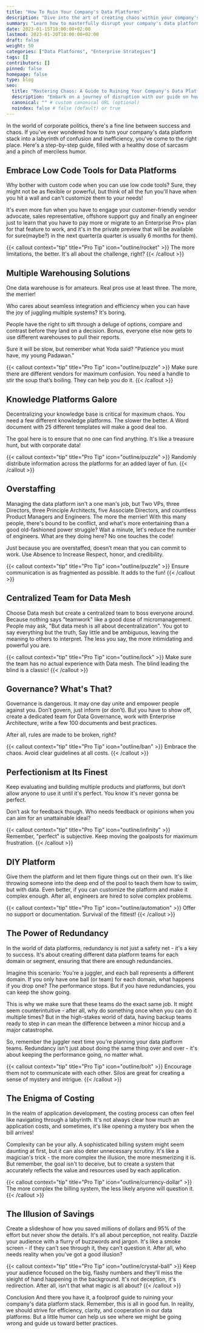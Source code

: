 ```yaml
---
title: "How To Ruin Your Company's Data Platforms"
description: "Dive into the art of creating chaos within your company's data platform stack with our tongue-in-cheek guide, brimming with sarcasm and humor."
summary: "Learn how to masterfully disrupt your company's data platform stack with our satirical step-by-step guide, filled with sarcasm and humor."
date: 2023-01-15T10:00:00+02:00
lastmod: 2023-01-20T10:00:00+02:00
draft: false
weight: 50
categories: ["Data Platforms", "Enterprise Strategies"]
tags: []
contributors: []
pinned: false
homepage: false
type: blog
seo:
  title: "Mastering Chaos: A Guide to Ruining Your Company's Data Platforms"
  description: "Embark on a journey of disruption with our guide on how to ruin your company's data platforms, featuring a blend of expert sarcasm and humor."
  canonical: "" # custom canonical URL (optional)
  noindex: false # false (default) or true
---
```


In the world of corporate politics, there's a fine line between success and chaos. If you've ever wondered how to turn your company's data platform stack into a labyrinth of confusion and inefficiency, you've come to the right place. Here's a step-by-step guide, filled with a healthy dose of sarcasm and a pinch of merciless humor.

## Embrace Low Code Tools for Data Platforms

Why bother with custom code when you can use low code tools? Sure, they might not be as flexible or powerful, but think of all the fun you'll have when you hit a wall and can't customize them to your needs!

It's even more fun when you have to engage your customer-friendly vendor advocate, sales representative, offshore support guy and finally an engineer just to learn that you have to pay more or migrate to an Enterprise Pro+ plan for that feature to work, and it's in the private preview that will be available for sure(maybe?) in the next quarter(a quarter is usually 6 months for them).

{{< callout context="tip" title="Pro Tip" icon="outline/rocket" >}}
The more limitations, the better. It's all about the challenge, right?
{{< /callout >}}

## Multiple Warehousing Solutions

One data warehouse is for amateurs. Real pros use at least three. The more, the merrier!

Who cares about seamless integration and efficiency when you can have the joy of juggling multiple systems? It's boring.

People have the right to sift through a deluge of options, compare and contrast before they land on a decision. Bonus, everyone else now gets to use different warehouses to pull their reports.

Sure it will be slow, but remember what Yoda said?
"Patience you must have, my young Padawan."

{{< callout context="tip" title="Pro Tip" icon="outline/puzzle" >}}
Make sure there are different vendors for maximum confusion. You need a handle to stir the soup that’s boiling. They can help you do it.
{{< /callout >}}


## Knowledge Platforms Galore

Decentralizing your knowledge base is critical for maximum chaos. You need a few different knowledge platforms. The slower the better. A Word document with 25 different templates will make a good deal too.

The goal here is to ensure that no one can find anything. It's like a treasure hunt, but with corporate data!

{{< callout context="tip" title="Pro Tip" icon="outline/puzzle" >}}
Randomly distribute information across the platforms for an added layer of fun.
{{< /callout >}}

## Overstaffing

Managing the data platform isn't a one man's job, but Two VPs, three Directors, three Principle Architects, five Associate Directors, and countless Product Managers and Engineers. The more the merrier! With this many people, there's bound to be conflict, and what's more entertaining than a good old-fashioned power struggle? Wait a minute, let's reduce the number of engineers. What are they doing here? No one touches the code!

Just because you are overstaffed, doesn’t mean that you can commit to work.
Use Absence to Increase Respect, honor, and credibility.

{{< callout context="tip" title="Pro Tip" icon="outline/puzzle" >}}
Ensure communication is as fragmented as possible. It adds to the fun!
{{< /callout >}}


## Centralized Team for Data Mesh

Choose Data mesh but create a centralized team to boss everyone around. Because nothing says "teamwork" like a good dose of micromanagement. People may ask, "But data mesh is all about decentralization". You got to say everything but the truth,
Say little and be ambiguous, leaving the meaning to others to interpret. The less you say, the more intimidating and powerful you are.

{{< callout context="tip" title="Pro Tip" icon="outline/lock" >}}
Make sure the team has no actual experience with Data mesh. The blind leading the blind is a classic!
{{< /callout >}}

## Governance? What's That?

Governance is dangerous. It may one day unite and empower people against you. Don’t govern, just inform (or don’t). But you have to show off, create a dedicated team for Data Governance, work with Enterprise Architecture, write a few 100 documents and best practices.

After all, rules are made to be broken, right?

{{< callout context="tip" title="Pro Tip" icon="outline/ban" >}}
Embrace the chaos. Avoid clear guidelines at all costs.
{{< /callout >}}

## Perfectionism at Its Finest

Keep evaluating and building multiple products and platforms, but don’t allow anyone to use it until it's perfect. You know it's never gonna be perfect.

Don’t ask for feedback though. Who needs feedback or opinions when you can aim for an unattainable ideal?

{{< callout context="tip" title="Pro Tip" icon="outline/infinity" >}}
Remember, "perfect" is subjective. Keep moving the goalposts for maximum frustration.
{{< /callout >}}

## DIY Platform

Give them the platform and let them figure things out on their own. It's like throwing someone into the deep end of the pool to teach them how to swim, but with data. Even better, if you can customize the platform and make it complex enough. After all, engineers are hired to solve complex problems.

{{< callout context="tip" title="Pro Tip" icon="outline/automation" >}}
Offer no support or documentation. Survival of the fittest!
{{< /callout >}}

## The Power of Redundancy

In the world of data platforms, redundancy is not just a safety net - it's a key to success. It's about creating different data platform teams for each domain or segment, ensuring that there are enough redundancies.

Imagine this scenario: You're a juggler, and each ball represents a different domain. If you only have one ball (or team) for each domain, what happens if you drop one? The performance stops. But if you have redundancies, you can keep the show going.

This is why we make sure that these teams do the exact same job. It might seem counterintuitive - after all, why do something once when you can do it multiple times? But in the high-stakes world of data, having backup teams ready to step in can mean the difference between a minor hiccup and a major catastrophe.

So, remember the juggler next time you're planning your data platform teams. Redundancy isn't just about doing the same thing over and over - it's about keeping the performance going, no matter what.

{{< callout context="tip" title="Pro Tip" icon="outline/bolt" >}}
Encourage them not to communicate with each other. Silos are great for creating a sense of mystery and intrigue.
{{< /callout >}}

## The Enigma of Costing

In the realm of application development, the costing process can often feel like navigating through a labyrinth. It's not always clear how much an application costs, and sometimes, it's like opening a mystery box when the bill arrives!

Complexity can be your ally. A sophisticated billing system might seem daunting at first, but it can also deter unnecessary scrutiny. It's like a magician's trick - the more complex the illusion, the more mesmerizing it is. But remember, the goal isn't to deceive, but to create a system that accurately reflects the value and resources used by each application.

{{< callout context="tip" title="Pro Tip" icon="outline/currency-dollar" >}}
The more complex the billing system, the less likely anyone will question it.
{{< /callout >}}

## The Illusion of Savings

Create a slideshow of how you saved millions of dollars and 95% of the effort but never show the details. It's all about perception, not reality. Dazzle your audience with a flurry of buzzwords and jargon. It's like a smoke screen - if they can't see through it, they can't question it. After all, who needs reality when you've got a good illusion?

{{< callout context="tip" title="Pro Tip" icon="outline/crystal-ball" >}}
Keep your audience focused on the big, flashy numbers and they'll miss the sleight of hand happening in the background. It's not deception, it's redirection. After all, isn't that what magic is all about?
{{< /callout >}}

Conclusion
And there you have it, a foolproof guide to ruining your company's data platform stack. Remember, this is all in good fun. In reality, we should strive for efficiency, clarity, and cooperation in our data platforms. But a little humor can help us see where we might be going wrong and guide us toward better practices.
